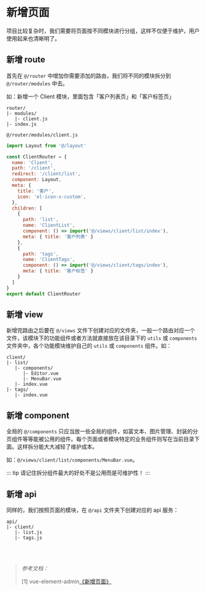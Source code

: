# 新增页面

项目比较复杂时，我们需要将页面按不同模块进行分组，这样不仅便于维护，用户使用起来也清晰明了。


## 新增 route

首先在 `@/router` 中增加你需要添加的路由，我们将不同的模块拆分到 `@/router/modules` 中去。

如：新增一个 Client 模块，里面包含「客户列表页」和「客户标签页」

```
router/
|- modules/
   |- client.js
|- index.js
```

`@/router/modules/client.js`

```js
import Layout from '@/layout'

const ClientRouter = {
  name: 'Client',
  path: '/client',
  redirect: '/client/list',
  component: Layout,
  meta: {
    title: '客户',
    icon: 'el-icon-s-custom',
  },
  children: [
    {
      path: 'list',
      name: 'ClientList',
      component: () => import('@/views/client/list/index'),
      meta: { title: '客户列表' }
    },
    {
      path: 'tags',
      name: 'ClientTags',
      component: () => import('@/views/client/tags/index'),
      meta: { title: '客户标签' }
    }
  ]
}
export default ClientRouter
```


## 新增 view

新增完路由之后要在 `@/views` 文件下创建对应的文件夹，一般一个路由对应一个文件，该模块下的功能组件或者方法就直接放在该目录下的 `utils` 或 `components` 文件夹中，各个功能模块维护自己的 `utils` 或 `components` 组件。如：

```
client/
|- list/
   |- components/
      |- Editor.vue
      |- MenuBar.vue
   |- index.vue
|- tags/
   |- index.vue
```


## 新增 component

全局的 `@/components` 只应当放一些全局的组件，如富文本、图片管理、封装的分页组件等等能被公用的组件。每个页面或者模块特定的业务组件则写在当前目录下面。这样拆分能大大减轻了维护成本。

如：`@/views/client/list/components/MenuBar.vue`。

::: tip
请记住拆分组件最大的好处不是公用而是可维护性！
:::


## 新增 api

同样的，我们按照页面的模块，在 `@/api` 文件夹下创建对应的 api 服务：

```
api/
|- client/
   |- list.js
   |- tags.js
```

<br>
<br>

> *参考文档：*
>
> [1] vue-element-admin[《新增页面》](https://panjiachen.github.io/vue-element-admin-site/zh/guide/essentials/new-page.html)
